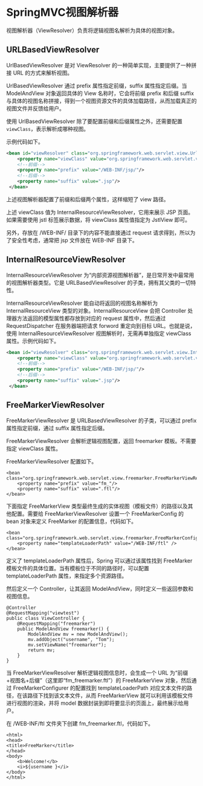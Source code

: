 # SpringMVC视图解析器

视图解析器（ViewResolver）负责将逻辑视图名解析为具体的视图对象。

## URLBasedViewResolver

UrlBasedViewResolver 是对 ViewResolver 的一种简单实现，主要提供了一种拼接 URL 的方式来解析视图。

UrlBasedViewResolver 通过 prefix 属性指定前缀，suffix 属性指定后缀。当 ModelAndView 对象返回具体的 View 名称时，它会将前缀 prefix 和后缀 suffix 与具体的视图名称拼接，得到一个视图资源文件的具体加载路径，从而加载真正的视图文件并反馈给用户。

使用 UrlBasedViewResolver 除了要配置前缀和后缀属性之外，还需要配置`viewClass`，表示解析成哪种视图。

示例代码如下。

```xml
<bean id="viewResolver" class="org.springframework.web.servlet.view.UrlBasedViewResolver">            
    <property name="viewClass" value="org.springframework.web.servlet.view.InternalResourceViewResolver"/> <!--不能省略-->
    <!--前缀-->
    <property name="prefix" value="/WEB-INF/jsp/"/>
    <!--后缀-->
    <property name="suffix" value=".jsp"/>  
 </bean>
```

上述视图解析器配置了前缀和后缀两个属性，这样缩短了 view 路径。

上述 viewClass 值为 InternalResourceViewResolver，它用来展示 JSP 页面。如果需要使用 jstl 标签展示数据，将 viewClass 属性值指定为 JstlView 即可。

另外，存放在 /WEB-INF/ 目录下的内容不能直接通过 request 请求得到，所以为了安全性考虑，通常把 jsp 文件放在 WEB-INF 目录下。

## InternalResourceViewResolver

InternalResourceViewResolver 为“内部资源视图解析器”，是日常开发中最常用的视图解析器类型。它是 URLBasedViewResolver 的子类，拥有其父类的一切特性。

InternalResourceViewResolver 能自动将返回的视图名称解析为 InternalResourceView 类型的对象。InternalResourceView 会把 Controller 处理器方法返回的模型属性都存放到对应的 request 属性中，然后通过 RequestDispatcher 在服务器端把请求 forword 重定向到目标 URL。也就是说，使用 InternalResourceViewResolver 视图解析时，无需再单独指定 viewClass 属性。示例代码如下。

```xml
<bean id="viewResolver" class="org.springframework.web.servlet.view.InternalResourceViewResolver">
    <property name="viewClass" value="org.springframework.web.servlet.view.InternalResourceViewResolver"/> <!--可以省略-->
    <!--前缀-->
    <property name="prefix" value="/WEB-INF/jsp/"/>
    <!--后缀-->
    <property name="suffix" value=".jsp"/>  
 </bean>
```

## FreeMarkerViewResolver

FreeMarkerViewResolver 是 URLBasedViewResolver 的子类，可以通过 prefix 属性指定前缀，通过 suffix 属性指定后缀。

FreeMarkerViewResolver 会解析逻辑视图配置，返回 freemarker 模板。不需要指定 viewClass 属性。

FreeMarkerViewResolver 配置如下。

```
<bean class="org.springframework.web.servlet.view.freemarker.FreeMarkerViewResolver">
    <property name="prefix" value="fm_"/>
    <property name="suffix" value=".ftl"/>
</bean>
```

下面指定 FreeMarkerView 类型最终生成的实体视图（模板文件）的路径以及其他配置。需要给 FreeMarkerViewResolver 设置一个 FreeMarkerConfig 的 bean 对象来定义 FreeMarker 的配置信息，代码如下。

```
<bean class="org.springframework.web.servlet.view.freemarker.FreeMarkerConfigurer">
    <property name="templateLoaderPath" value="/WEB-INF/ftl" />
</bean>
```

定义了 templateLoaderPath 属性后，Spring 可以通过该属性找到 FreeMarker 模板文件的具体位置。当有模板位于不同的路径时，可以配置 templateLoaderPath 属性，来指定多个资源路径。

然后定义一个 Controller，让其返回 ModelAndView，同时定义一些返回参数和视图信息。

```
@Controller
@RequestMapping("viewtest")
public class ViewController {
    @RequestMapping("freemarker")
    public ModelAndView freemarker() {
        ModelAndView mv = new ModelAndView();
        mv.addObject("username", "Tom");
        mv.setViewName("freemarker");
        return mv;
    }
}
```

当 FreeMarkerViewResolver 解析逻辑视图信息时，会生成一个 URL 为“前缀+视图名+后缀”（这里即“fm_freemarker.ftl”）的 FreeMarkerView 对象，然后通过 FreeMarkerConfigurer 的配置找到 templateLoaderPath 对应文本文件的路径，在该路径下找到该文本文件，从而 FreeMarkerView 就可以利用该模板文件进行视图的渲染，并将 model 数据封装到即将要显示的页面上，最终展示给用户。

在 /WEB-INF/ftl 文件夹下创建 fm_freemarker.ftl，代码如下。

```
<html>
<head>
<title>FreeMarker</title>
</head>
<body>
    <b>Welcome!</b>
    <i>${username }</i>
</body>
</html>
```


